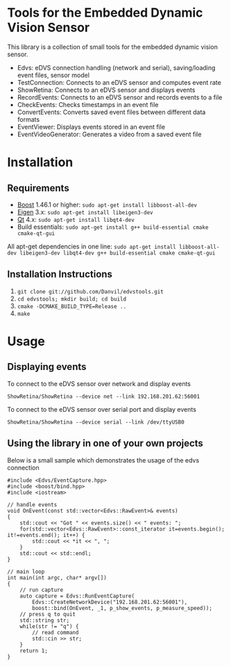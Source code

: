 # Tools for the Embedded Dynamic Vision Sensor

This library is a collection of small tools for the embedded dynamic vision sensor.

* Edvs: eDVS connection handling (network and serial), saving/loading event files, sensor model
* TestConnection: Connects to an eDVS sensor and computes event rate
* ShowRetina: Connects to an eDVS sensor and displays events
* RecordEvents: Connects to an eDVS sensor and records events to a file
* CheckEvents: Checks timestamps in an event file
* ConvertEvents: Converts saved event files between different data formats
* EventViewer: Displays events stored in an event file
* EventVideoGenerator: Generates a video from a saved event file


# Installation

## Requirements

* [Boost](http://www.boost.org/) 1.46.1 or higher: `sudo apt-get install libboost-all-dev`
* [Eigen](http://eigen.tuxfamily.org) 3.x: `sudo apt-get install libeigen3-dev`
* [Qt](http://qt.nokia.com/) 4.x: `sudo apt-get install libqt4-dev`
* Build essentials: `sudo apt-get install g++ build-essential cmake cmake-qt-gui`

All apt-get dependencies in one line: `sudo apt-get install libboost-all-dev libeigen3-dev libqt4-dev g++ build-essential cmake cmake-qt-gui`

## Installation Instructions

1. `git clone git://github.com/Danvil/edvstools.git`
2. `cd edvstools; mkdir build; cd build`
3. `cmake -DCMAKE_BUILD_TYPE=Release ..`
4. `make`


# Usage

## Displaying events

To connect to the eDVS sensor over network and display events

	ShowRetina/ShowRetina --device net --link 192.168.201.62:56001

To connect to the eDVS sensor over serial port and display events

	ShowRetina/ShowRetina --device serial --link /dev/ttyUSB0

## Using the library in one of your own projects

Below is a small sample which demonstrates the usage of the edvs connection

	#include <Edvs/EventCapture.hpp>
	#include <boost/bind.hpp>
	#include <iostream>

	// handle events
	void OnEvent(const std::vector<Edvs::RawEvent>& events)
	{
		std::cout << "Got " << events.size() << " events: ";
		for(std::vector<Edvs::RawEvent>::const_iterator it=events.begin(); it!=events.end(); it++) {
			std::cout << *it << ", ";
		}
		std::cout << std::endl;
	}

	// main loop
	int main(int argc, char* argv[])
	{
		// run capture
		auto capture = Edvs::RunEventCapture(
			Edvs::CreateNetworkDevice("192.168.201.62:56001"),
			boost::bind(OnEvent, _1, p_show_events, p_measure_speed));
		// press q to quit
		std::string str;
		while(str != "q") {
			// read command
			std::cin >> str;
		}
		return 1;
	}
